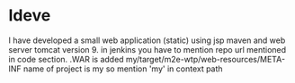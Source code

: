 # Ideve
I have developed a small web application (static) using jsp maven and web server tomcat version 9.
in jenkins you have to mention repo url mentioned in code section.
.WAR is added my/target/m2e-wtp/web-resources/META-INF 
name of project is my so mention 'my' in context path 
